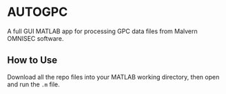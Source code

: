# AUTOGPC
A full GUI MATLAB app for processing GPC data files from Malvern OMNISEC software.

## How to Use
Download all the repo files into your MATLAB working directory, then open and run the ``.m`` file.
